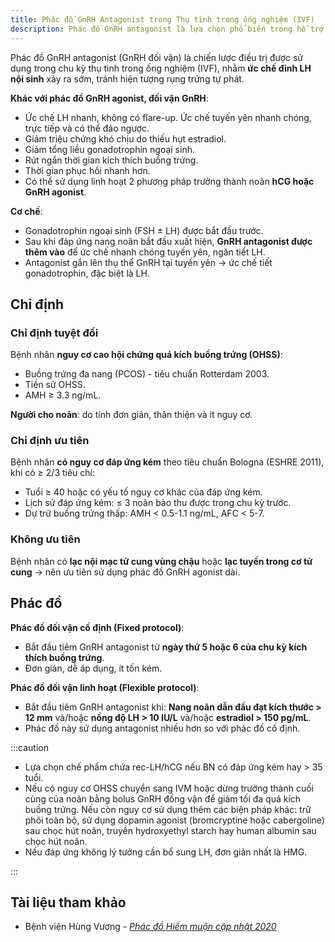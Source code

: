 ```yaml
---
title: Phác đồ GnRH Antagonist trong Thụ tinh trong ống nghiệm (IVF)
description: Phác đồ GnRH antagonist là lựa chọn phổ biến trong hỗ trợ sinh sản hiện đại, với ưu điểm kiểm soát tốt đỉnh LH, giảm nguy cơ quá kích buồng trứng.
---
```


Phác đồ GnRH antagonist (GnRH đối vận) là chiến lược điều trị được sử dụng trong chu kỳ thụ tinh trong ống nghiệm (IVF), nhằm **ức chế đỉnh LH nội sinh** xảy ra sớm, tránh hiện tượng rụng trứng tự phát.

**Khác với phác đồ GnRH agonist, đối vận GnRH**:

- Ức chế LH nhanh, không có flare-up. Ức chế tuyến yên nhanh chóng, trực tiếp và có thể đảo ngược.
- Giảm triệu chứng khó chịu do thiếu hụt estradiol.
- Giảm tổng liều gonadotrophin ngoại sinh.
- Rút ngắn thời gian kích thích buồng trứng.
- Thời gian phục hồi nhanh hơn.
- Có thể sử dụng linh hoạt 2 phương pháp trưởng thành noãn **hCG hoặc GnRH agonist**.

**Cơ chế**:

- Gonadotrophin ngoại sinh (FSH ± LH) được bắt đầu trước.
- Sau khi đáp ứng nang noãn bắt đầu xuất hiện, **GnRH antagonist được thêm vào** để ức chế nhanh chóng tuyến yên, ngăn tiết LH.
- Antagonist gắn lên thụ thể GnRH tại tuyến yên → ức chế tiết gonadotrophin, đặc biệt là LH.

## Chỉ định

### Chỉ định tuyệt đối

Bệnh nhân **nguy cơ cao hội chứng quá kích buồng trứng (OHSS)**:

- Buồng trứng đa nang (PCOS) - tiêu chuẩn Rotterdam 2003.
- Tiền sử OHSS.
- AMH ≥ 3.3 ng/mL.

**Người cho noãn**: do tính đơn giản, thân thiện và ít nguy cơ.

### Chỉ định ưu tiên

Bệnh nhân **có nguy cơ đáp ứng kém** theo tiêu chuẩn Bologna (ESHRE 2011), khi có ≥ 2/3 tiêu chí:

- Tuổi ≥ 40 hoặc có yếu tố nguy cơ khác của đáp ứng kém.
- Lịch sử đáp ứng kém: ≤ 3 noãn bào thu được trong chu kỳ trước.
- Dự trữ buồng trứng thấp: AMH < 0.5-1.1 ng/mL, AFC < 5-7.

### Không ưu tiên

Bệnh nhân có **lạc nội mạc tử cung vùng chậu** hoặc **lạc tuyến trong cơ tử cung** → nên ưu tiên sử dụng phác đồ GnRH agonist dài.

## Phác đồ

**Phác đồ đối vận cố định (Fixed protocol)**:

- Bắt đầu tiêm GnRH antagonist từ **ngày thứ 5 hoặc 6 của chu kỳ kích thích buồng trứng**.
- Đơn giản, dễ áp dụng, ít tốn kém.

**Phác đồ đối vận linh hoạt (Flexible protocol)**:

- Bắt đầu tiêm GnRH antagonist khi: **Nang noãn dẫn đầu đạt kích thước > 12 mm** và/hoặc **nồng độ LH > 10 IU/L** và/hoặc **estradiol > 150 pg/mL**.
- Phác đồ này sử dụng antagonist nhiều hơn so với phác đồ cố định.

:::caution

- Lựa chọn chế phẩm chứa rec-LH/hCG nếu BN có đáp ứng kém hay > 35 tuổi.
- Nếu có nguy cơ OHSS chuyển sang IVM hoặc dừng trưởng thành cuối cùng của noãn bằng bolus GnRH đồng vận để giảm tối đa quá kích buồng trứng. Nếu còn nguy cơ sử dụng thêm các biện pháp khác: trữ phôi toàn bộ, sử dụng dopamin agonist (bromcryptine hoặc cabergoline) sau chọc hút noãn, truyền hydroxyethyl starch hay human albumin sau chọc hút noãn.
- Nếu đáp ứng không lý tưởng cần bổ sung LH, đơn giản nhất là HMG.

:::

## Tài liệu tham khảo

- Bệnh viện Hùng Vương - [_Phác đồ Hiếm muộn cập nhật 2020_](https://bvhungvuong.vn/danh-cho-nhan-vien/phac-do-hiem-muon-cap-nhat-2020)
